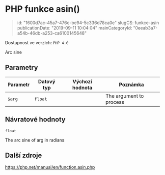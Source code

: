 PHP funkce asin()
================================

> id: "1600d7ac-45a7-476c-be94-5c336d78ca0e"
> slugCS: funkce-asin
> publicationDate: "2019-09-11 10:04:04"
> mainCategoryId: "0eeab3a7-a54b-46db-a253-ca6100145648"

Dostupnost ve verzích: `PHP 4.0`

Arc sine


Parametry
--------------

| Parametr | Datový typ | Výchozí hodnota | Poznámka |
|-----|-----|-----|-----|
| `$arg` | `float` |  | The argument to process |


Návratové hodnoty
----------------

`float`

The arc sine of arg in radians

Další zdroje
------------

https://php.net/manual/en/function.asin.php

